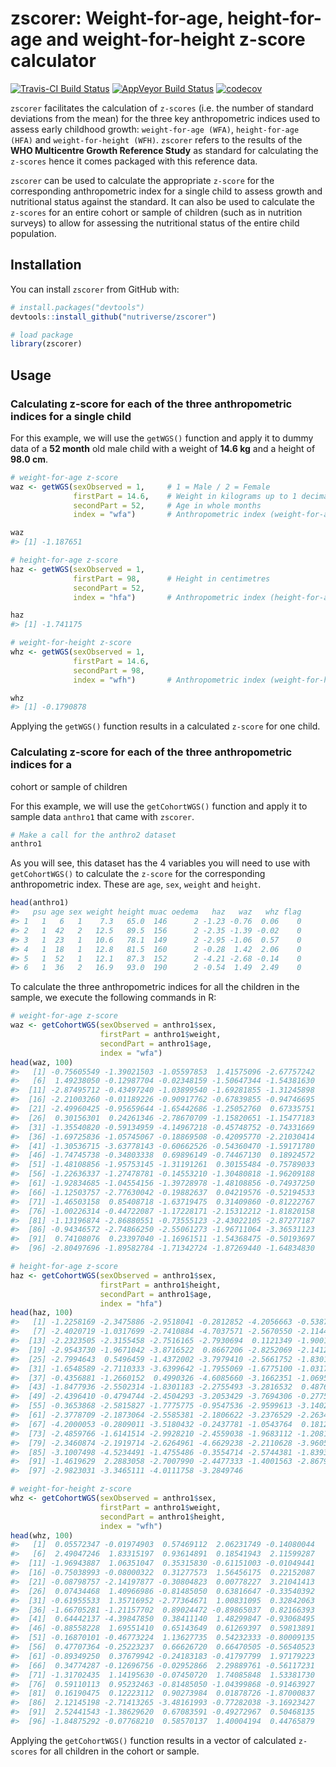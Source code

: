 
<!-- README.md is generated from README.Rmd. Please edit that file -->

# zscorer: Weight-for-age, height-for-age and weight-for-height z-score calculator

[![Travis-CI Build
Status](https://travis-ci.org/nutriverse/zscorer.svg?branch=master)](https://travis-ci.org/nutriverse/zscorer)
[![AppVeyor Build
Status](https://ci.appveyor.com/api/projects/status/github/nutriverse/zscorer?branch=master&svg=true)](https://ci.appveyor.com/project/nutriverse/zscorer)
[![codecov](https://codecov.io/gh/nutriverse/zscorer/branch/master/graph/badge.svg)](https://codecov.io/gh/nutriverse/zscorer)

`zscorer` facilitates the calculation of `z-scores` (i.e. the number of
standard deviations from the mean) for the three key anthropometric
indices used to assess early childhood growth: `weight-for-age (WFA)`,
`height-for-age (HFA)` and `weight-for-height (WFH)`. `zscorer` refers
to the results of the **WHO Multicentre Growth Reference Study** as
standard for calculating the `z-scores` hence it comes packaged with
this reference data.

`zscorer` can be used to calculate the appropriate `z-score` for the
corresponding anthropometric index for a single child to assess growth
and nutritional status against the standard. It can also be used to
calculate the `z-scores` for an entire cohort or sample of children
(such as in nutrition surveys) to allow for assessing the nutritional
status of the entire child population.

## Installation

You can install `zscorer` from GitHub with:

``` r
# install.packages("devtools")
devtools::install_github("nutriverse/zscorer")
```

``` r
# load package
library(zscorer)
```

## Usage

### Calculating z-score for each of the three anthropometric indices for a single child

For this example, we will use the `getWGS()` function and apply it to
dummy data of a **52 month** old male child with a weight of **14.6 kg**
and a height of **98.0 cm**.

``` r
# weight-for-age z-score
waz <- getWGS(sexObserved = 1,     # 1 = Male / 2 = Female
              firstPart = 14.6,    # Weight in kilograms up to 1 decimal place
              secondPart = 52,     # Age in whole months
              index = "wfa")       # Anthropometric index (weight-for-age)

waz
#> [1] -1.187651

# height-for-age z-score
haz <- getWGS(sexObserved = 1,
              firstPart = 98,      # Height in centimetres
              secondPart = 52,
              index = "hfa")       # Anthropometric index (height-for-age)

haz
#> [1] -1.741175

# weight-for-height z-score
whz <- getWGS(sexObserved = 1,
              firstPart = 14.6,
              secondPart = 98,
              index = "wfh")       # Anthropometric index (weight-for-height)

whz
#> [1] -0.1790878
```

Applying the `getWGS()` function results in a calculated `z-score` for
one
child.

### Calculating z-score for each of the three anthropometric indices for a

cohort or sample of children

For this example, we will use the `getCohortWGS()` function and apply it
to sample data `anthro1` that came with `zscorer`.

``` r
# Make a call for the anthro2 dataset
anthro1
```

As you will see, this dataset has the 4 variables you will need to use
with `getCohortWGS()` to calculate the `z-score` for the corresponding
anthropometric index. These are `age`, `sex`, `weight` and `height`.

``` r
head(anthro1)
#>   psu age sex weight height muac oedema   haz   waz   whz flag
#> 1   1   6   1    7.3   65.0  146      2 -1.23 -0.76  0.06    0
#> 2   1  42   2   12.5   89.5  156      2 -2.35 -1.39 -0.02    0
#> 3   1  23   1   10.6   78.1  149      2 -2.95 -1.06  0.57    0
#> 4   1  18   1   12.8   81.5  160      2 -0.28  1.42  2.06    0
#> 5   1  52   1   12.1   87.3  152      2 -4.21 -2.68 -0.14    0
#> 6   1  36   2   16.9   93.0  190      2 -0.54  1.49  2.49    0
```

To calculate the three anthropometric indices for all the children in
the sample, we execute the following commands in R:

``` r
# weight-for-age z-score
waz <- getCohortWGS(sexObserved = anthro1$sex,
                    firstPart = anthro1$weight,
                    secondPart = anthro1$age,
                    index = "wfa")
head(waz, 100)
#>   [1] -0.75605549 -1.39021503 -1.05597853  1.41575096 -2.67757242
#>   [6]  1.49238050 -0.12987704 -0.02348159 -1.50647344 -1.54381630
#>  [11] -2.87495712 -0.43497240 -1.03899540 -1.69281855 -1.31245898
#>  [16] -2.21003260 -0.01189226 -0.90917762 -0.67839855 -0.94746695
#>  [21] -2.49960425 -0.95659644 -1.65442686 -1.25052760  0.67335751
#>  [26]  0.30156301  0.24261346 -2.78670709 -1.15820651 -1.15477183
#>  [31] -1.35540820 -0.59134959 -4.14967218 -0.45748752 -0.74331669
#>  [36] -1.69725836 -1.05745067 -0.18869508 -0.42095770 -2.21030414
#>  [41] -1.30536715 -3.63778143 -0.60662526 -0.54360470 -1.59171780
#>  [46] -1.74745738 -0.34803338  0.69896149 -0.74467130  0.18924572
#>  [51] -1.48108856 -1.95753145 -1.31191261  0.30155484 -0.75789033
#>  [56] -1.22636337 -1.27478781 -0.14553210 -1.30480818 -1.96209188
#>  [61] -1.92834685 -1.04554156 -1.39728978 -1.48108856 -0.74937250
#>  [66] -1.12503757 -2.77630042 -0.19882637  0.04219576 -0.52194533
#>  [71] -1.46503158  0.85408718 -1.63719475  0.31409860 -0.81222767
#>  [76] -1.00226314 -0.44722087 -1.17228171 -2.15312212 -1.81820158
#>  [81] -1.13196874 -2.86880551 -0.73555123 -2.43022105 -2.87277187
#>  [86] -0.94346572 -2.74866250 -2.55061273 -1.96711064 -3.36531123
#>  [91]  0.74108076  0.23397040 -1.16961511 -1.54368475 -0.50193697
#>  [96] -2.80497696 -1.89582784 -1.71342724 -1.87269440 -1.64834830

# height-for-age z-score
haz <- getCohortWGS(sexObserved = anthro1$sex,
                    firstPart = anthro1$height,
                    secondPart = anthro1$age,
                    index = "hfa")
head(haz, 100)
#>   [1] -1.2258169 -2.3475886 -2.9518041 -0.2812852 -4.2056663 -0.5387678
#>   [7] -2.4020719 -1.0317699 -2.7410884 -4.7037571 -2.5670550 -2.1144960
#>  [13] -2.2323505 -2.3155458 -2.7516165 -2.7930694  0.1121349 -1.9001797
#>  [19] -2.9543730 -1.9671042 -3.8716522  0.8667206 -2.8252069 -2.1412285
#>  [25] -2.7994643  0.5496459 -1.4372002 -3.7979410 -2.5661752 -1.8301183
#>  [31] -1.6548589 -2.7110333 -3.6399642 -1.7955069 -1.6775100 -1.0317699
#>  [37] -0.4356881 -1.2660152  0.4990326 -4.6085660 -3.1662351 -1.0695930
#>  [43] -1.8477936 -2.5502314 -1.8301183 -2.2755493 -3.2816532  0.4876774
#>  [49] -2.4396410 -0.4794744 -2.4504293 -3.2053429 -3.7694306 -0.2775228
#>  [55] -0.3653868 -2.5815827 -1.7775775 -0.9547536 -2.9599613 -3.1402709
#>  [61] -2.3778709 -2.1873064 -2.5585381 -2.1806622 -3.2376529 -2.2634845
#>  [67] -4.2000053 -0.2809011 -3.5180432 -0.2437781 -1.0543764  0.1812499
#>  [73] -2.4859766 -1.6141514 -2.9928210 -2.4559038 -1.9683112 -1.2081507
#>  [79] -2.3460874 -2.1919714 -2.6264961 -4.6629238 -2.2110628 -3.9605986
#>  [85] -3.1007498 -4.5234491 -1.4755486 -0.3554714 -2.5744381 -1.8393933
#>  [91] -1.4619629  2.2883058 -2.7007990 -2.4477333 -1.4001563 -2.8679887
#>  [97] -2.9823031 -3.3465111 -4.0111758 -3.2849746

# weight-for-height z-score
whz <- getCohortWGS(sexObserved = anthro1$sex,
                    firstPart = anthro1$weight,
                    secondPart = anthro1$height,
                    index = "wfh")
head(whz, 100)
#>   [1]  0.05572347 -0.01974903  0.57469112  2.06231749 -0.14080044
#>   [6]  2.49047246  1.83315197  0.93614891  0.18541943  2.11599287
#>  [11] -1.96943887  1.06351047  0.35315830 -0.61151003 -0.01049441
#>  [16] -0.75038993 -0.08000322  0.31277573  1.56456175  0.22152087
#>  [21] -0.08798757 -2.14197877 -0.30804823  0.00778227  3.21041413
#>  [26]  0.07434468  1.40966986 -0.81485050  0.63816647 -0.33540392
#>  [31] -0.61955533  1.35716952 -2.77364671  1.00831095  0.32842063
#>  [36] -1.66705281 -1.21157702  0.89024472 -0.89865037  0.82166393
#>  [41]  0.64442137 -4.39847850  0.38411140  1.48299847 -0.93068495
#>  [46] -0.88558228  1.69551410  0.65143649  0.61269397  0.59813891
#>  [51] -0.16870101 -0.46773224  1.13627735  0.54232333 -0.80009135
#>  [56]  0.47707364 -0.25223237  0.66626720  0.66470505 -0.56540523
#>  [61] -0.89349250  0.37679942 -0.24183183 -0.41797799  1.97179223
#>  [66]  0.34774287 -0.12696756 -0.02952866  2.29889761 -0.56117231
#>  [71] -1.31702435  1.14195630 -0.07450720  1.74085848  1.53381730
#>  [76]  0.59110113  0.95232463 -0.81485050 -1.04399868 -0.91463927
#>  [81]  0.16190475  0.12223112  0.90273984  0.01878726 -1.87000837
#>  [86]  2.12145198 -2.71413265 -3.48161993 -0.77282038 -3.16923427
#>  [91]  2.52441543 -1.38629620  0.67083591 -0.49272967  0.50468135
#>  [96] -1.84875292 -0.07768210  0.58570137  1.40004194  0.44765879
```

Applying the `getCohortWGS()` function results in a vector of calculated
`z-scores` for all children in the cohort or sample.
